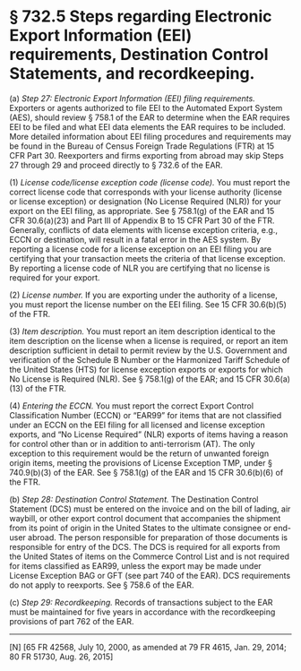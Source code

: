 # § 732.5   Steps regarding Electronic Export Information (EEI) requirements, Destination Control Statements, and recordkeeping.

(a) *Step 27: Electronic Export Information (EEI) filing requirements.* Exporters or agents authorized to file EEI to the Automated Export System (AES), should review § 758.1 of the EAR to determine when the EAR requires EEI to be filed and what EEI data elements the EAR requires to be included. More detailed information about EEI filing procedures and requirements may be found in the Bureau of Census Foreign Trade Regulations (FTR) at 15 CFR Part 30. Reexporters and firms exporting from abroad may skip Steps 27 through 29 and proceed directly to § 732.6 of the EAR.


(1) *License code/license exception code (license code).* You must report the correct license code that corresponds with your license authority (license or license exception) or designation (No License Required (NLR)) for your export on the EEI filing, as appropriate. See § 758.1(g) of the EAR and 15 CFR 30.6(a)(23) and Part III of Appendix B to 15 CFR Part 30 of the FTR. Generally, conflicts of data elements with license exception criteria, e.g., ECCN or destination, will result in a fatal error in the AES system. By reporting a license code for a license exception on an EEI filing you are certifying that your transaction meets the criteria of that license exception. By reporting a license code of NLR you are certifying that no license is required for your export.


(2) *License number.* If you are exporting under the authority of a license, you must report the license number on the EEI filing. See 15 CFR 30.6(b)(5) of the FTR.


(3) *Item description.* You must report an item description identical to the item description on the license when a license is required, or report an item description sufficient in detail to permit review by the U.S. Government and verification of the Schedule B Number or the Harmonized Tariff Schedule of the United States (HTS) for license exception exports or exports for which No License is Required (NLR). See § 758.1(g) of the EAR; and 15 CFR 30.6(a)(13) of the FTR.


(4) *Entering the ECCN.* You must report the correct Export Control Classification Number (ECCN) or “EAR99” for items that are not classified under an ECCN on the EEI filing for all licensed and license exception exports, and “No License Required” (NLR) exports of items having a reason for control other than or in addition to anti-terrorism (AT). The only exception to this requirement would be the return of unwanted foreign origin items, meeting the provisions of License Exception TMP, under § 740.9(b)(3) of the EAR. See § 758.1(g) of the EAR and 15 CFR 30.6(b)(6) of the FTR.


(b) *Step 28: Destination Control Statement.* The Destination Control Statement (DCS) must be entered on the invoice and on the bill of lading, air waybill, or other export control document that accompanies the shipment from its point of origin in the United States to the ultimate consignee or end-user abroad. The person responsible for preparation of those documents is responsible for entry of the DCS. The DCS is required for all exports from the United States of items on the Commerce Control List and is not required for items classified as EAR99, unless the export may be made under License Exception BAG or GFT (see part 740 of the EAR). DCS requirements do not apply to reexports. See § 758.6 of the EAR. 


(c) *Step 29: Recordkeeping.* Records of transactions subject to the EAR must be maintained for five years in accordance with the recordkeeping provisions of part 762 of the EAR.



---

[N] [65 FR 42568, July 10, 2000, as amended at 79 FR 4615, Jan. 29, 2014; 80 FR 51730, Aug. 26, 2015]




